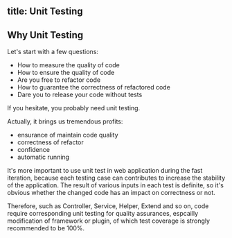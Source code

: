 title: Unit Testing
---

## Why Unit Testing

Let's start with a few questions:

- How to measure the quality of code
- How to ensure the quality of code
- Are you free to refactor code
- How to guarantee the correctness of refactored code
- Dare you to release your code without tests

If you hesitate, you probably need unit testing.

Actually, it brings us tremendous profits:
- ensurance of maintain code quality
- correctness of refactor
- confidence
- automatic running

It's more important to use unit test in web application during the fast iteration, because each testing case can contributes to increase the stability of the application. The result of various inputs in each test is definite, so it's obvious whether the changed code has an impact on correctness or not.

Therefore, such as Controller, Service, Helper, Extend and so on, code require corresponding unit testing for quality assurances, espcailly modification of framework or plugin, of which test coverage is strongly recommended to be 100%.